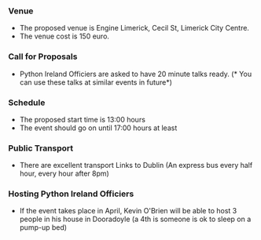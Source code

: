 ### Venue

* The proposed venue is Engine Limerick, Cecil St, Limerick City Centre.
* The venue cost is 150 euro.

### Call for Proposals

* Python Ireland Officiers are asked to have 20 minute talks ready.
  (* You can use these talks at similar events in future*)

### Schedule
* The proposed start time is 13:00 hours
* The event should go on until 17:00 hours at least

### Public Transport
* There are excellent transport Links to Dublin (An express bus every half hour, every hour after 8pm)

### Hosting Python Ireland Officiers
* If the event takes place in April, Kevin O'Brien will be able to host 3 people in his house in Dooradoyle (a 4th is someone is ok to sleep on a pump-up bed)
